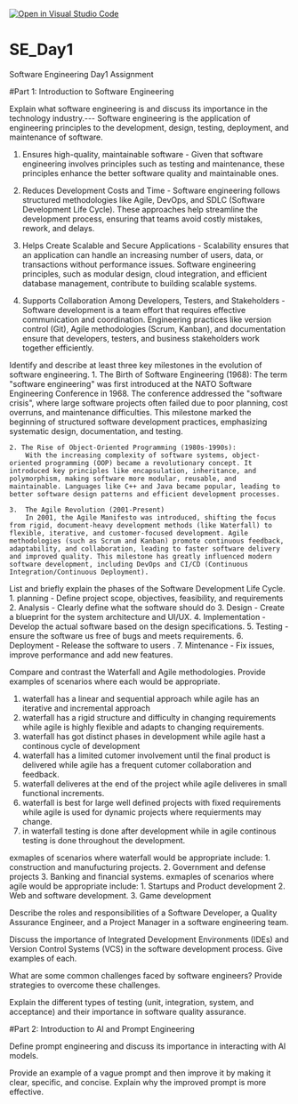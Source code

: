 [![Open in Visual Studio Code](https://classroom.github.com/assets/open-in-vscode-2e0aaae1b6195c2367325f4f02e2d04e9abb55f0b24a779b69b11b9e10269abc.svg)](https://classroom.github.com/online_ide?assignment_repo_id=18342452&assignment_repo_type=AssignmentRepo)
# SE_Day1
Software Engineering Day1 Assignment

#Part 1: Introduction to Software Engineering

Explain what software engineering is and discuss its importance in the technology industry.---  Software engineering is the  application of engineering principles to the development, design, testing, deployment, and maintenance of software.
  1. Ensures high-quality, maintainable software - Given that software engineering involves principles such as testing and maintenance, these principles enhance the better software quality and maintainable ones.

  2. Reduces Development Costs and Time - Software engineering follows structured methodologies like Agile, DevOps, and SDLC (Software Development Life Cycle). These approaches help streamline the development process, ensuring that teams avoid costly mistakes, rework, and delays.

  3. Helps Create Scalable and Secure Applications - Scalability ensures that an application can handle an increasing number of users, data, or transactions without performance issues. Software engineering principles, such as modular design, cloud integration, and efficient database management, contribute to building scalable systems. 

  4. Supports Collaboration Among Developers, Testers, and Stakeholders - Software development is a team effort that requires effective communication and coordination. Engineering practices like version control (Git), Agile methodologies (Scrum, Kanban), and documentation ensure that developers, testers, and business stakeholders work together efficiently. 

Identify and describe at least three key milestones in the evolution of software engineering.
    1. The Birth of Software Engineering (1968):
        The term "software engineering" was first introduced at the NATO Software Engineering Conference in 1968. The conference addressed the "software crisis", where large software projects often failed due to poor planning, cost overruns, and maintenance difficulties. This milestone marked the beginning of structured software development practices, emphasizing systematic design, documentation, and testing.

    2. The Rise of Object-Oriented Programming (1980s-1990s):
        With the increasing complexity of software systems, object-oriented programming (OOP) became a revolutionary concept. It introduced key principles like encapsulation, inheritance, and polymorphism, making software more modular, reusable, and maintainable. Languages like C++ and Java became popular, leading to better software design patterns and efficient development processes.

    3.  The Agile Revolution (2001-Present)
        In 2001, the Agile Manifesto was introduced, shifting the focus from rigid, document-heavy development methods (like Waterfall) to flexible, iterative, and customer-focused development. Agile methodologies (such as Scrum and Kanban) promote continuous feedback, adaptability, and collaboration, leading to faster software delivery and improved quality. This milestone has greatly influenced modern software development, including DevOps and CI/CD (Continuous Integration/Continuous Deployment).

List and briefly explain the phases of the Software Development Life Cycle.
    1. planning - Define project scope, objectives, feasibility, and requirements
    2. Analysis - Clearly define what the software should do
    3. Design - Create a blueprint for the system architecture and UI/UX.
    4. Implementation - Develop the actual software based on the design specifications.
    5. Testing - ensure the software us free of bugs and meets requirements.
    6. Deployment - Release the software to users .
    7. Mintenance - Fix issues, improve performance and add new features.
    
Compare and contrast the Waterfall and Agile methodologies. Provide examples of scenarios where each would be appropriate.
  1. waterfall has a linear and sequential approach while agile has an iterative and incremental approach
  2. waterfall has a rigid structure and difficulty in changing requirements while agile is highly flexible and adapts to changing requirements.
  3. waterfall has got distinct phases in development while  agile hast a continous cycle of development
  4. waterfall has a limited cutomer involvement until  the final product is delivered while agile has a frequent cutomer collaboration and feedback.
  5. waterfall deliveres at the end of the project while agile deliveres in small functional increments.
  6. waterfall is best for large well defined projects with fixed requirements while agile is used for dynamic projects where requierments may change.
  7. in waterfall testing is done after development while in agile continous testing is done throughout the development.

  exmaples of scenarios where waterfall would be appropriate include:
    1.  construction and manufucturing projects.
    2.  Government and defense projects
    3. Banking and financial systems.
  exmaples of scenarios where agile would be appropriate include:
    1. Startups and Product development
    2. Web and software development.
    3. Game development

Describe the roles and responsibilities of a Software Developer, a Quality Assurance Engineer, and a Project Manager in a software engineering team.


Discuss the importance of Integrated Development Environments (IDEs) and Version Control Systems (VCS) in the software development process. Give examples of each.


What are some common challenges faced by software engineers? Provide strategies to overcome these challenges.


Explain the different types of testing (unit, integration, system, and acceptance) and their importance in software quality assurance.


#Part 2: Introduction to AI and Prompt Engineering


Define prompt engineering and discuss its importance in interacting with AI models.


Provide an example of a vague prompt and then improve it by making it clear, specific, and concise. Explain why the improved prompt is more effective.
